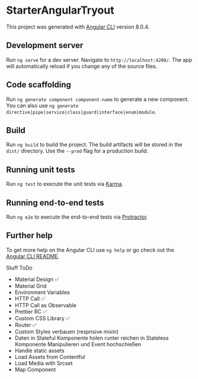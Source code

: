 # StarterAngularTryout

This project was generated with [Angular CLI](https://github.com/angular/angular-cli) version 8.0.4.

## Development server

Run `ng serve` for a dev server. Navigate to `http://localhost:4200/`. The app will automatically reload if you change any of the source files.

## Code scaffolding

Run `ng generate component component-name` to generate a new component. You can also use `ng generate directive|pipe|service|class|guard|interface|enum|module`.

## Build

Run `ng build` to build the project. The build artifacts will be stored in the `dist/` directory. Use the `--prod` flag for a production build.

## Running unit tests

Run `ng test` to execute the unit tests via [Karma](https://karma-runner.github.io).

## Running end-to-end tests

Run `ng e2e` to execute the end-to-end tests via [Protractor](http://www.protractortest.org/).

## Further help

To get more help on the Angular CLI use `ng help` or go check out the [Angular CLI README](https://github.com/angular/angular-cli/blob/master/README.md).

Stuff ToDo

- Material Design ✅
- Material Grid
- Environment Variables
- HTTP Call ✅
- HTTP Call as Observable
- Prettier RC ✅
- Custom CSS Library ✅
- Router ✅
- Custom Styles verbauen (respnsive mixin)
- Daten in Stateful Komponente holen runter reichen in Stateless Komponente Manipulieren und Event hochschießen
- Handle static assets
- Load Assets from Contentful
- Load Media with Srcset
- Map Component
